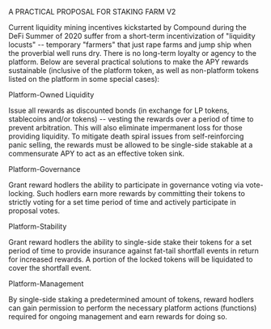 A PRACTICAL PROPOSAL FOR STAKING FARM V2

Current liquidity mining incentives kickstarted by Compound during the DeFi Summer of 2020 suffer from a short-term incentivization of "liquidity locusts" -- temporary "farmers" that just rape farms and jump ship when the proverbial well runs dry.  There is no long-term loyalty or agency to the platform.  Below are several practical solutions to make the APY rewards sustainable (inclusive of the platform token, as well as non-platform tokens listed on the platform in some special cases):

Platform-Owned Liquidity

Issue all rewards as discounted bonds (in exchange for LP tokens, stablecoins and/or tokens) -- vesting the rewards over a period of time to prevent arbitration.  This will also eliminate impermanent loss for those providing liquidity.  To mitigate death spiral issues from self-reinforcing panic selling, the rewards must be allowed to be single-side stakable at a commensurate APY to act as an effective token sink.

Platform-Governance

Grant reward hodlers the ability to participate in governance voting via vote-locking.  Such hodlers earn more rewards by committing their tokens to strictly voting for a set time period of time and actively participate in proposal votes.

Platform-Stability

Grant reward hodlers the ability to single-side stake their tokens for a set period of time to provide insurance against fat-tail shortfall events in return for increased rewards.  A portion of the locked tokens will be liquidated to cover the shortfall event.

Platform-Management

By single-side staking a predetermined amount of tokens, reward hodlers can gain permission to perform the necessary platform actions (functions) required for ongoing management and earn rewards for doing so.
